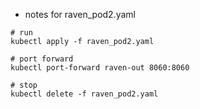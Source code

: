 - notes for raven_pod2.yaml


```
# run
kubectl apply -f raven_pod2.yaml

# port forward
kubectl port-forward raven-out 8060:8060

# stop
kubectl delete -f raven_pod2.yaml
```
